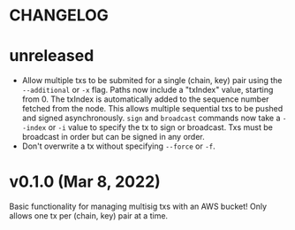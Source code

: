 # CHANGELOG

# unreleased

- Allow multiple txs to be submited for a single (chain, key) pair using the
  `--additional` or `-x` flag. Paths now include a "txIndex" value, starting from 0.
The txIndex is automatically added to the sequence number fetched from the node.
This allows multiple sequential txs to be pushed and signed asynchronously.
`sign` and `broadcast` commands now take a `--index` or `-i` value to specify
the tx to sign or broadcast. Txs must be broadcast in order but can be signed in
any order.
- Don't overwrite a tx without specifying `--force` or `-f`.


# v0.1.0 (Mar 8, 2022)

Basic functionality for managing multisig txs with an AWS bucket!
Only allows one tx per (chain, key) pair at a time.
